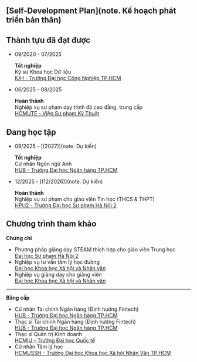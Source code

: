## [Self-Development Plan](note. Kế hoạch phát triển bản thân)

## Thành tựu đã đạt được

- 09/2020 - 07/2025 

    **Tốt nghiệp**  
    Kỹ sư Khoa học Dữ liệu  
    [IUH - Trường Đại học Công Nghiệp TP.HCM](https://fit.iuh.edu.vn/news.html@detail@188@3266@Nganh-Khoa-hoc-du-lieu)

- 06/2025 - 08/2025

    **Hoàn thành**  
    Nghiệp vụ sư phạm dạy trình độ cao đẳng, trung cấp  
    [HCMUTE - Viện Sư phạm Kỹ Thuật](https://ite.hcmute.edu.vn/TopicId/23d2ea12-d7cd-4ced-a778-42ea88c2a6b5/boi-duong-nghiep-vu-su-pham)

## Đang học tập

- 09/2025 - [(2027)](note. Dự kiến)

    **Tốt nghiệp**  
    Cử nhân Ngôn ngữ Anh  
    [HUB - Trường Đại học Ngân hàng TP.HCM](https://dtc.hub.edu.vn/chuong-trinh-ngon-ngu-anh/)

- 12/2025 - [(12/2026)](note. Dự kiến)

    **Hoàn thành**  
    Nghiệp vụ sư phạm cho giáo viên Tin học (THCS & THPT)  
    [HPU2 - Trường Đại học Sư phạm Hà Nội 2](https://www.hpu2.edu.vn/)

## Chương trình tham khảo

**Chứng chỉ**

- Phương pháp giảng dạy STEAM thích hợp cho giáo viên Trung học  
[Đại học Sư phạm Hà Nội 2](https://linhna.edu.vn/nghiep-vu-su-pham/phuong-phap-giang-day-steam-cho-giao-vien/)
- Nghiệp vụ tư vấn tâm lý học đường  
[Đại học Khoa học Xã hội và Nhân văn](https://daotaonganhan.hcmussh.edu.vn/khoa-giao-duc/)
- Nghiệp vụ giảng dạy cho giảng viên  
[Đại học Khoa học Xã hội và Nhân văn](https://daotaonganhan.hcmussh.edu.vn/khoa-giao-duc/)

---

**Bằng cấp**

- Cử nhân Tài chính Ngân hàng (Định hướng Fintech)  
[HUB - Trường Đại học Ngân hàng TP.HCM]()
- Thạc sĩ Tài chính Ngân hàng (Định hướng Fintech)  
[HUB - Trường Đại học Ngân hàng TP.HCM]()
- Thạc sĩ Quản trị Kinh doanh  
[HCMIU - Trường Đại học Quốc tế](https://tuyensinh.hcmiu.edu.vn/chuong-trinh/thac-si-quan-tri-kinh-doanh/)  
- Cử nhân Tâm lý học  
[HCMUSSH - Trường Đại học Khoa học Xã hội Nhân Văn TP.HCM](https://hcmussh.edu.vn/tamlyhoc/daotao)